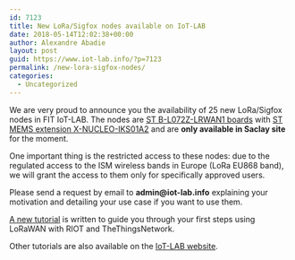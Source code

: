 ```yaml
---
id: 7123
title: New LoRa/Sigfox nodes available on IoT-LAB
date: 2018-05-14T12:02:38+00:00
author: Alexandre Abadie
layout: post
guid: https://www.iot-lab.info/?p=7123
permalink: /new-lora-sigfox-nodes/
categories:
  - Uncategorized
---
```

<div class="pf-content">
  <p>
    We are very proud to announce you the availability of 25 new LoRa/Sigfox nodes in FIT IoT-LAB. The nodes are <a href="http://www.st.com/en/evaluation-tools/b-l072z-lrwan1.html">ST B-L072Z-LRWAN1 boards</a> with <a href="http://www.st.com/en/ecosystems/x-nucleo-iks01a2.html">ST MEMS extension X-NUCLEO-IKS01A2</a> and are <b>only available in Saclay site</b> for the moment.
  </p>
  
  <div class="text-danger">
    One important thing is the restricted access to these nodes: due to the regulated access to the ISM wireless bands in Europe (LoRa EU868 band), we will grant the access to them only for specifically approved users.
  </div>
  
  <p>
    Please send a request by email to <b>admin@iot-lab.info</b> explaining your motivation and detailing your use case if you want to use them.
  </p>
  
  <p>
    <a href="https://www.iot-lab.info/tutorials/riot-ttn">A new tutorial</a> is written to guide you through your first steps using LoRaWAN with RIOT and TheThingsNetwork.
  </p>
  
  <p>
    Other tutorials are also available on the <a href="https://www.iot-lab.info/tutorials">IoT-LAB website</a>.
  </p>
</div>